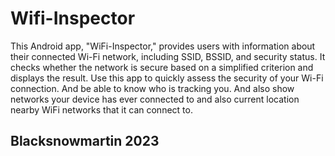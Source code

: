 # Wifi-Inspector
This Android app, "WiFi-Inspector," provides users with information about their connected Wi-Fi network, including SSID, BSSID, and security status. It checks whether the network is secure based on a simplified criterion and displays the result. Use this app to quickly assess the security of your Wi-Fi connection.
And be able to know who is tracking you. And also show networks your device has ever connected to and also current location nearby WiFi networks that it can connect to.
## Blacksnowmartin 2023 
